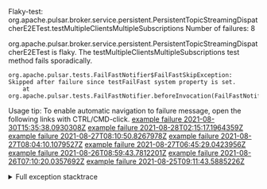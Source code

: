         
Flaky-test: org.apache.pulsar.broker.service.persistent.PersistentTopicStreamingDispatcherE2ETest.testMultipleClientsMultipleSubscriptions
Number of failures: 8

org.apache.pulsar.broker.service.persistent.PersistentTopicStreamingDispatcherE2ETest is flaky. The testMultipleClientsMultipleSubscriptions test method fails sporadically.

```
org.apache.pulsar.tests.FailFastNotifier$FailFastSkipException: Skipped after failure since testFailFast system property is set.
	at org.apache.pulsar.tests.FailFastNotifier.beforeInvocation(FailFastNotifier.java:88)

```

Usage tip: To enable automatic navigation to failure message, open the following links with CTRL/CMD-click.
[example failure 2021-08-30T15:35:38.0930308Z](https://github.com/apache/pulsar/runs/3463119398?check_suite_focus=true#step:9:2751)
[example failure 2021-08-28T02:15:17.1964359Z](https://github.com/apache/pulsar/runs/3448473880?check_suite_focus=true#step:9:1748)
[example failure 2021-08-27T08:10:50.8267978Z](https://github.com/apache/pulsar/runs/3440980370?check_suite_focus=true#step:9:1819)
[example failure 2021-08-27T08:04:10.1079527Z](https://github.com/apache/pulsar/runs/3440855241?check_suite_focus=true#step:9:1744)
[example failure 2021-08-27T06:45:29.0423956Z](https://github.com/apache/pulsar/runs/3440411158?check_suite_focus=true#step:9:1745)
[example failure 2021-08-26T08:59:43.7812201Z](https://github.com/apache/pulsar/runs/3430539961?check_suite_focus=true#step:9:2454)
[example failure 2021-08-26T07:10:20.0357692Z](https://github.com/apache/pulsar/runs/3429892136?check_suite_focus=true#step:9:1806)
[example failure 2021-08-25T09:11:43.5885226Z](https://github.com/apache/pulsar/runs/3420085427?check_suite_focus=true#step:10:1742)


<details>
<summary>Full exception stacktrace</summary>
<code><pre>
org.apache.pulsar.tests.FailFastNotifier$FailFastSkipException: Skipped after failure since testFailFast system property is set.
	at org.apache.pulsar.tests.FailFastNotifier.beforeInvocation(FailFastNotifier.java:88)

</pre></code>
</details>

